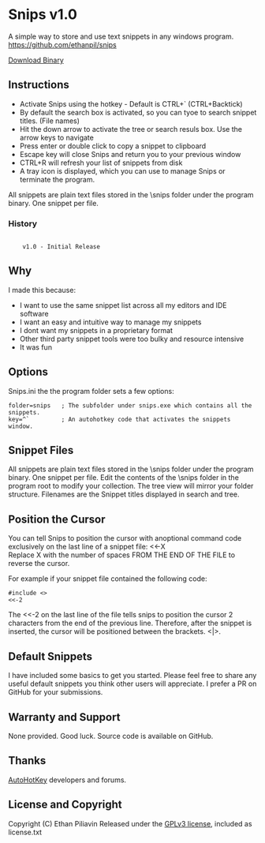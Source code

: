 # Snips v1.0
A simple way to store and use text snippets in any windows program.
https://github.com/ethanpil/snips

[Download Binary](https://github.com/ethanpil/snips/releases)

## Instructions

* Activate Snips using the hotkey - Default is CTRL+` (CTRL+Backtick)
* By default the search box is activated, so you can tyoe to search snippet titles. (File names) 
* Hit the down arrow to activate the tree or search resuls box. Use the arrow keys to navigate 
* Press enter or double click to copy a snippet to clipboard
* Escape key will close Snips and return you to your previous window
* CTRL+R will refresh your list of snippets from disk
* A tray icon is displayed, which you can use to manage Snips or terminate the program.

All snippets are plain text files stored in the \snips folder under the program binary. One snippet per file. 

### History

````

    v1.0 - Initial Release

````

## Why

I made this because:

 * I want to use the same snippet list across all my editors and IDE software
 * I want an easy and intuitive way to manage my snippets
 * I dont want my snippets in a proprietary format
 * Other third party snippet tools were too bulky and resource intensive
 * It was fun


## Options

Snips.ini the the program folder sets a few options:

    folder=snips   ; The subfolder under snips.exe which contains all the snippets.
    key=^`         ; An autohotkey code that activates the snippets window.

## Snippet Files

All snippets are plain text files stored in the \snips folder under the program binary. One snippet per file. Edit the contents of the \snips folder in the program root to modify your collection. The tree view will mirror your folder structure. Filenames are the Snippet titles displayed in search and tree.

## Position the Cursor

You can tell Snips to position the cursor with anoptional command code exclusively on the last line of a snippet file: <<-X   
Replace X with the number of spaces FROM THE END OF THE FILE to reverse the cursor. 

For example if your snippet file contained the following code:

    #include <>
    <<-2

The <<-2 on the last line of the file tells snips to position the cursor 2 characters from the end of the previous line. Therefore, after the snippet is inserted, the cursor will be positioned between the brackets. <|>.

## Default Snippets

I have included some basics to get you started. Please feel free to share any useful default snippets you think other users will appreciate. I prefer a PR on GitHub for your submissions.

## Warranty and Support

None provided. Good luck. Source code is available on GitHub.

## Thanks

[AutoHotKey](https://autohotkey.com/) developers and forums.

## License and Copyright
Copyright (C) Ethan Piliavin
Released under the [GPLv3 license](https://www.gnu.org/licenses/gpl-3.0.en.html), included as license.txt